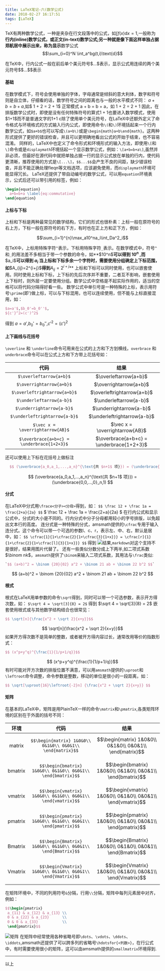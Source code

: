 ```yaml
---
title: LaTeX笔记-六(数学公式)
date: 2018-02-27 16:17:51
tags: [LaTeX]
---
```

TeX有两种数学公式，一种是夹杂在行文段落中的公式，如$\int f(x) \text{d}x=1$,一般称为**行内(inline)**数学公式，或**正文(in-text)**数学公式;另一种就是像下面这样单独占据郑航居中展示出来，称为**显示**数学公式
$$\sum_{i=0}^N \int_a^bg(t,i)\text{d}$$

在TeX中，行内公式一般在前后单个美元符号\$...\$表示，显示公式用连续的两个美元符号\$\$...\$\$表示
<!--more-->
#### 基础
在数学模式下，符号会使用单独的字体，字母通常是倾斜的意大利体，数字和符号则是自立体，仔细看的话，数学符号之间的距离也与一般的水平模式不同：
$a + b = b + a$,如$ 1 + 2 = 2 + 1$
正常模式
a + b = b + a，如 1 + 2 = 2 + 1
因此，在排版数学公式时，即使是没有任何特殊符号的算式$1+1$也要进入数学模式，使用\$1+1\$而不是普通文字的1+1
c除了使用单个美元符号，在LaTeX中还额外定义了命令格式与环境格式的方式输入行内公式，即使用命令`\(`和`\)`环境括起来一个行内数学公式，如`$a+b$`也可以写成`\(a+b\)`或是`\begin{math}a+b\end{math}`。这两种形式提供了更好的错误检查，并且可以更明确地看出公式的开始于结束，也不容易混淆。
同样的，LaTeX中也定义了命令形式和环境形式的输入方法，即使用`\[`和`\]`命令或是`displaymath`环境括起一个显示数学公式，例如：`\[a+b=b+a\]`,虽然并非必须，但最好在源代码中就把单独占据一行的显示公式放在单独的行内，使代码更清晰，推荐使用的方式是`\[...\]`，`$$...$$`会产生不良的间距，缺少错误检查，并且不能正确处理fleqn等文档选项，应该避免使用，而`displaymath`环境可能显得冗长。
LaTeX还提供了带自动编号的数学公式，可以用`equation`环境表示，公式后还可以带引用的标签，例如：
``` tex 
\begin{equation}
  a+b=b+a \label{eq:commutative}
\end{equation}
```
#### 上标与下标
上标和下标是两种最常见的数学结构，它们的形式也很朴素：上标一般在原符号的右上方，下标一般在原符号的右下方，有时也在正上方和正下方，例如：

$$\sum_{i=1}^{n}\max_a10^na_i\int_Da^2_i$$

在TeX中，上标用特殊字符`^`表示，下标用特殊字符`_`表示。在数学模式中，符号`^`和`_`的用法差不多相当于带一个参数的命令，如**\$10^n\$**可以得到 $10^n$ ,而**\$a_i\$**可以得到 **$a_i$** 当上标和下标多余一个字符时，需要使用分组确定上下标范围，如**\$A_{ij}=2^{i+j}\$**得到**$A_{ij}=2^{i+j}$**
上标和下标可以同时使用，也可以嵌套使用。同时使用上标和下标，上下标的先后次序并不重要，二者互不影响，嵌套使用上下标时，则外层一定要使用分组。数学公式中空格是不起实际作用的，适当的空格可以将代码分隔得好看一些。
数学公式中单引号是一种特殊的上标，表示用符号`\prime`(即')做上标，可以与下标混用，也可以连续使用，但不能与上标直接混用，如：
```tex
$a=a'$,$b_0'=b_0''$,
${c'}^2=(c')^2$
```
得到
$a=a'$,$b_0'=b_0''$,${c'}^2=(c')^2$
#### 上下画线与花括号
`\overline` 和 `\underline`命令可用来在公式的上方和下方划横线，`overbrace` 和 `underbrace`命令可以在公式上方和下方带上花括号如：

|代码|结果|
|:----:|:----:|
|`$\overleftarrow{a+b}$`| $\overleftarrow{a+b}$|
|`$\overrightarrow{a+b}$` |$\overrightarrow{a+b}$|
|`$\overleftrightarrow{a+b}$`| $\overleftrightarrow{a+b}$|
|`$\underleftarrow{a-b}$` |$\underleftarrow{a-b}$|
|`$\underrightarrow{a-b}$` |$\underrightarrow{a-b}$|
|`$\underleftrightarrow{a-b}$`|$\underleftrightarrow{a-b}$|
|`$\vec x = \overrightarrow{AB}$`|$\vec x = \overrightarrow{AB}$|
|`$\overbrace{a+b+c} = \underbrace{1+2+3}$`|$\overbrace{a+b+c} = \underbrace{1+2+3}$|

还可以使用上下标在花括号上做标注
``` tex
  $$ (\overbrace{a_0,a_1,...,a_n}^{\text{共 $n+1$ 项}}) = (\underbrace{0,0,...,0}_n,1) $$
```
$$ (\overbrace{a_0,a_1,...,a_n}^{\text{共 $n+1$ 项}}) = (\underbrace{0,0,...,0}_n,1) $$
#### 分式
在LaTeX中分式用`\frace<分子><分母>`得到，如：
`$$ \frac 12 + \frac 1a = \frac{2+a}{2a} $$`  $ \frac 12 + \frac 1a = \frac{2+a}{2a} $
在行内公式和显示公式中，分式的大小是不同的。行内分式中分子分母都用较小的字号排版，以免超出文本行的高度。
连分式是一种特殊的分式，amsmath提供的`\cfrac`专用于输入连分式。这个命令可以带一个可选的参数l、c、r，表示左、中、右，默认是居中，如：
`$$ \cfrac{1}{1+\cfrac{2}{1+\cfrac{3}{1+x}}} = \cfrac[r]{1}{1+\cfrac{2}{1+\cfrac[l]{3}{1+x}}} $$`
得到 ![结果](/image/latex/latex_note_six_1.png),`markdown`对这个支持不是很好，结果用图片代替了。
还有一些类似分数分成上下两半,如二项式系数$\binom nk$，`amsmath`提供了`\binom`来输入二项式系数，其用法与`\frac`类似:
``` tex
`$$ (a+b)^2 = \binom {20}{02} a^2 + \binom 21 ab + \binom 22 b^2 $$`
```
$$ (a+b)^2 = \binom {20}{02} a^2 + \binom 21 ab + \binom 22 b^2 $$
#### 根式
根式在LaTeX用单参数的命令`\sqrt`得到，同时可以带一个可选参数，表示开方得次数，如：
`$\sqrt 4 = \sqrt[3]{8} = 2$` 得到 $\sqrt 4 = \sqrt[3]{8} = 2$
嵌套使用根式或与其他数学结构结合也很常见：
``` tex
$$ \sqrt[n]{\frac{x^2 + \sqrt 2}{x+y}}$$
```
$$ \sqrt[n]{\frac{x^2 + \sqrt 2}{x+y}}$$
如果开方得次数不是简单的整数，或者被开方得内容过长，通常改用等价的指数形式：
``` tex 
$$ (x^p+y^q)^{\frac{1}{1/p+1/q}}$$
```
$$ (x^p+y^q)^{\frac{1}{1/p+1/q}}$$
有时可能对开方次数的排版位置不满意，可以用`amsmath`提供的`\uproot`和`\leftroot`命令调整，命令参数是整数，移动的单位是很小的一段距离，如：
``` tex
$$ \sqrt[\uproot{16}\leftroot{-2}n] {\frac{x^2 + \sqrt 2}{x+y}} $$
```

#### 矩阵
在基本的LaTeX中，矩阵是用PlainTeX一样的命令`\matrix`和`\pmatrix`,各类矩阵环境的区别在于外面的括号不同：

|环境|代码|结果|
|:----:|:----:|:----:|
|matrix|`$$\begin{matrix} 1&0&0\\ 0&1&0\\ 0&0&1\\ \end{matrix}$$`|$$\begin{matrix} 1&0&0\\ 0&1&0\\ 0&0&1\\ \end{matrix}$$|
|bmatrix|`$$\begin{bmatrix} 1&0&0\\ 0&1&0\\ 0&0&1\\ \end{bmatrix}$$`|$$\begin{bmatrix} 1&0&0\\ 0&1&0\\ 0&0&1\\ \end{bmatrix}$$|
|vmatrix|`$$\begin{vmatrix} 1&0&0\\ 0&1&0\\ 0&0&1\\ \end{vmatrix}$$`|$$\begin{vmatrix} 1&0&0\\ 0&1&0\\ 0&0&1\\ \end{vmatrix}$$|
|pmatrix|`$$\begin{pmatrix} 1&0&0\\ 0&1&0\\ 0&0&1\\ \end{pmatrix}$$`|$$\begin{pmatrix} 1&0&0\\ 0&1&0\\ 0&0&1\\ \end{pmatrix}$$|
|Bmatrix|`$$\begin{Bmatrix} 1&0&0\\ 0&1&0\\ 0&0&1\\ \end{Bmatrix}$$`|$$\begin{Bmatrix} 1&0&0\\ 0&1&0\\ 0&0&1\\ \end{Bmatrix}$$|
|Vmatrix|`$$\begin{Vmatrix} 1&0&0\\ 0&1&0\\ 0&0&1\\ \end{Vmatrix}$$`|$$\begin{Vmatrix} 1&0&0\\ 0&1&0\\ 0&0&1\\ \end{Vmatrix}$$|

在矩阵环境中，不同的列用符号`&`分隔，行用`\\`分隔，矩阵中每列元素居中对齐，例如：

``` tex
$$\begin{pmatrix} 
 a_{11} & a_{12} & a_{13} \\ 
 0 & a_{22} & a_{23}      \\ 
 0 & 0 & a_{33}           \\ 
 \end{pmatrix}$$
 ```
![矩阵](/image/latex/latex_note_six_2.png)
在矩阵中经常使用各种省略号即`\dots`、`\vdots`、`\ddots`、`\iddots`,amsmath还提供了可以跨多列的省略号`\hdotsfor{<列数>}`，在行公式中，有时需要使用很小的矩阵，这可以由amsmath提供的`smallmatrix`环境得到.

-----
以上